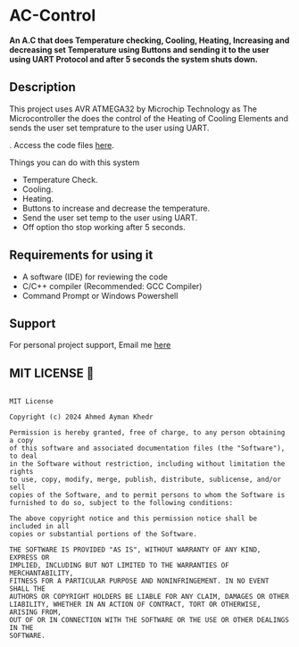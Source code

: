 # AC-Control

**An A.C that does Temperature checking, Cooling, Heating, Increasing and decreasing set Temperature using Buttons and sending it to the user using UART Protocol and after 5 seconds the system shuts down.**

## Description

This project uses AVR ATMEGA32 by Microchip Technology as The Microcontroller the does the control of the Heating of Cooling Elements and sends the user set temprature to the user using UART.

. Access the code files [here](https://github.com/Developer-Ahmed-Ayman-khedr/AC-Control/blob/master/SourceCode/APP/main.c "AC Control").

Things you can do with this system

- Temperature Check.
- Cooling.
- Heating.
- Buttons to increase and decrease the temperature.
- Send the user set temp to the user using UART.
- Off option tho stop working after 5 seconds.

## Requirements for using it

- A software (IDE) for reviewing the code
- C/C++ compiler (Recommended: GCC Compiler)
- Command Prompt or Windows Powershell

## Support

For personal project support, Email me [here](ahmed-ayman-khedr@hotmail.com "Ahmed Ayman Khedr")

## MIT LICENSE 📔

```LICENSE

MIT License

Copyright (c) 2024 Ahmed Ayman Khedr 

Permission is hereby granted, free of charge, to any person obtaining a copy
of this software and associated documentation files (the "Software"), to deal
in the Software without restriction, including without limitation the rights
to use, copy, modify, merge, publish, distribute, sublicense, and/or sell
copies of the Software, and to permit persons to whom the Software is
furnished to do so, subject to the following conditions:

The above copyright notice and this permission notice shall be included in all
copies or substantial portions of the Software.

THE SOFTWARE IS PROVIDED "AS IS", WITHOUT WARRANTY OF ANY KIND, EXPRESS OR
IMPLIED, INCLUDING BUT NOT LIMITED TO THE WARRANTIES OF MERCHANTABILITY,
FITNESS FOR A PARTICULAR PURPOSE AND NONINFRINGEMENT. IN NO EVENT SHALL THE
AUTHORS OR COPYRIGHT HOLDERS BE LIABLE FOR ANY CLAIM, DAMAGES OR OTHER
LIABILITY, WHETHER IN AN ACTION OF CONTRACT, TORT OR OTHERWISE, ARISING FROM,
OUT OF OR IN CONNECTION WITH THE SOFTWARE OR THE USE OR OTHER DEALINGS IN THE
SOFTWARE.
```
